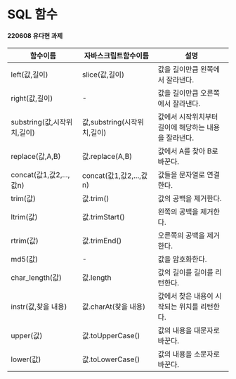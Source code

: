 # SQL 함수 
#### 220608 유다현 과제
|함수이름|자바스크립트함수이름|설명
|--|--|--
|left(값,길이)|slice(값,길이)|값을 길이만큼 왼쪽에서 잘라낸다.
|right(값,길이)|-|값을 길이만큼 오른쪽에서 잘라낸다.
|substring(값,시작위치,길이)|값,substring(시작위치,길이)|값에서 시작위치부터 길이에 해당하는 내용을 잘라낸다.
|replace(값,A,B)|값.replace(A,B)|값에서 A를 찾아 B로 바꾼다.
|concat(값1,값2,...,값n)|concat(값1,값2,...,값n)|값들을 문자열로 연결한다.
|trim(값)|값.trim()|값의 공백을 제거한다.
|ltrim(값)|값.trimStart()|왼쪽의 공백을 제거한다.
|rtrim(값)|값.trimEnd()|오른쪽의 공백을 제거한다.
|md5(값)|-|값을 암호화한다.
|char_length(값)|값.length|값의 길이를 길이를 리턴한다.
|instr(값,찾을 내용)|값.charAt(찾을 내용)|값에서 찾은 내용이 시작되는 위치를 리턴한다.
|upper(값)|값.toUpperCase()|값의 내용을 대문자로 바꾼다. 
|lower(값)|값.toLowerCase()|값의 내용을 소문자로 바꾼다.


